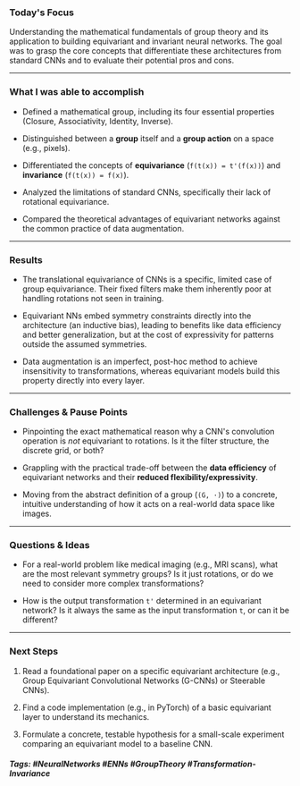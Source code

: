 ### Today's Focus

Understanding the mathematical fundamentals of group theory and its application to building equivariant and invariant neural networks. The goal was to grasp the core concepts that differentiate these architectures from standard CNNs and to evaluate their potential pros and cons.
***
### What I was able to accomplish

- Defined a mathematical group, including its four essential properties (Closure, Associativity, Identity, Inverse).
    
- Distinguished between a **group** itself and a **group action** on a space (e.g., pixels).
    
- Differentiated the concepts of **equivariance** (`f(t(x)) = t'(f(x))`) and **invariance** (`f(t(x)) = f(x)`).
    
- Analyzed the limitations of standard CNNs, specifically their lack of rotational equivariance.
    
- Compared the theoretical advantages of equivariant networks against the common practice of data augmentation.
***
### Results

- The translational equivariance of CNNs is a specific, limited case of group equivariance. Their fixed filters make them inherently poor at handling rotations not seen in training.
    
- Equivariant NNs embed symmetry constraints directly into the architecture (an inductive bias), leading to benefits like data efficiency and better generalization, but at the cost of expressivity for patterns outside the assumed symmetries.
    
- Data augmentation is an imperfect, post-hoc method to achieve insensitivity to transformations, whereas equivariant models build this property directly into every layer.
***
### Challenges & Pause Points

- Pinpointing the exact mathematical reason why a CNN's convolution operation is _not_ equivariant to rotations. Is it the filter structure, the discrete grid, or both?
    
- Grappling with the practical trade-off between the **data efficiency** of equivariant networks and their **reduced flexibility/expressivity**.
    
- Moving from the abstract definition of a group (`(G, ·)`) to a concrete, intuitive understanding of how it acts on a real-world data space like images.
***
### Questions & Ideas

- For a real-world problem like medical imaging (e.g., MRI scans), what are the most relevant symmetry groups? Is it just rotations, or do we need to consider more complex transformations?

- How is the output transformation `t'` determined in an equivariant network? Is it always the same as the input transformation `t`, or can it be different?
***
### Next Steps

1. Read a foundational paper on a specific equivariant architecture (e.g., Group Equivariant Convolutional Networks (G-CNNs) or Steerable CNNs).
    
2. Find a code implementation (e.g., in PyTorch) of a basic equivariant layer to understand its mechanics.
    
3. Formulate a concrete, testable hypothesis for a small-scale experiment comparing an equivariant model to a baseline CNN.

##### Tags: #NeuralNetworks #ENNs #GroupTheory #Transformation-Invariance 




